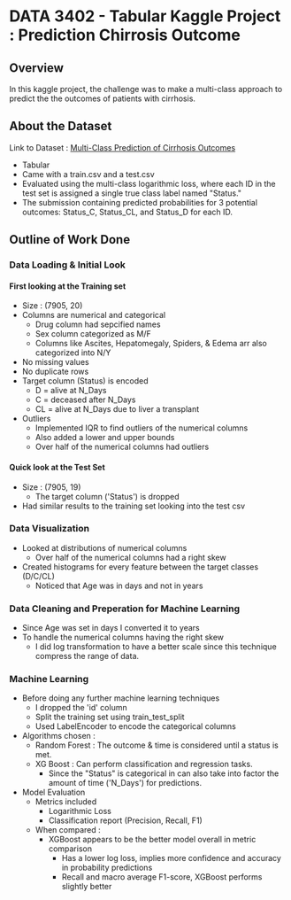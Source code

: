 # **DATA 3402 - Tabular Kaggle Project : Prediction Chirrosis Outcome**

## **Overview** 
In this kaggle project, the challenge was to make a multi-class approach to predict the the outcomes of patients with cirrhosis. 

## **About the Dataset** 
Link to Dataset : [Multi-Class Prediction of Cirrhosis Outcomes](https://www.kaggle.com/competitions/playground-series-s3e26/overview)
- Tabular
- Came with a train.csv and a test.csv
- Evaluated using the multi-class logarithmic loss, where each ID in the test set is assigned a single true class label named "Status."
- The submission containing predicted probabilities for 3 potential outcomes: Status_C, Status_CL, and Status_D for each ID.

## **Outline of Work Done** 
### Data Loading & Initial Look
#### First looking at the Training set
- Size : (7905, 20)
- Columns are numerical and categorical
  - Drug column had sepcified names
  - Sex column categorized as M/F
  - Columns like Ascites, Hepatomegaly, Spiders, & Edema arr also categorized into N/Y
- No missing values
- No duplicate rows
- Target column (Status) is encoded
  - D = alive at N_Days
  - C = deceased after N_Days
  - CL = alive at N_Days due to liver a transplant
- Outliers
  - Implemented IQR to find outliers of the numerical columns
  - Also added a lower and upper bounds
  - Over half of the numerical columns had outliers

 #### Quick look at the Test Set
 - Size : (7905, 19)
   - The target column ('Status') is dropped
- Had similar results to the training set looking into the test csv

### Data Visualization 
- Looked at distributions of numerical columns
  - Over half of the numerical columns had a right skew
- Created histograms for every feature between the target classes (D/C/CL)
  - Noticed that Age was in days and not in years
 

### Data Cleaning and Preperation for Machine Learning
- Since Age was set in days I converted it to years
- To handle the numerical columns having the right skew
  - I did log transformation to have a better scale since this technique compress the range of data. 

### Machine Learning 
- Before doing any further machine learning techniques
  - I dropped the 'id' column
  - Split the training set using train_test_split
  - Used LabelEncoder to encode the categorical columns
- Algorithms chosen :
  - Random Forest : The outcome & time is considered until a status is met.
  - XG Boost : Can perform classification and regression tasks.
    - Since the "Status" is categorical in can also take into factor the amount of time ('N_Days') for predictions.
- Model Evaluation
  - Metrics included 
    - Logarithmic Loss 
    - Classification report (Precision, Recall, F1)
  - When compared :
    - XGBoost appears to be the better model overall in metric comparison
      - Has a lower log loss, implies more confidence and accuracy in probability predictions
      - Recall and macro average F1-score, XGBoost performs slightly better
